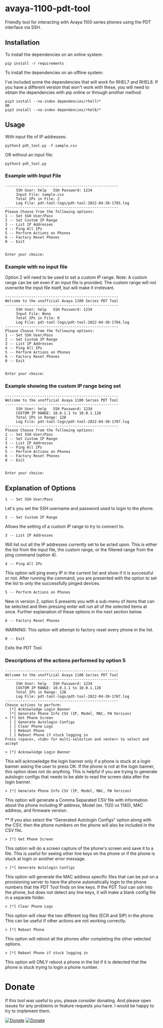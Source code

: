 # avaya-1100-pdt-tool
Friendly tool for interacting with Avaya 1100 series phones using the PDT interface via SSH.
## Installation
To install the dependencies on an online system:
```
pip install -r requirements
```
To install the dependencies on an offline system:

I've included some the dependencies that will work for RHEL7 and RHEL8. If you have a different version that won't work with these, you will need to obtain the dependencies with pip online or through another method.
```
pip3 install --no-index dependencies/rhel7/*
OR
pip3 install --no-index dependencies/rhel8/*
```
## Usage
With input file of IP addresses:
```
python3 pdt_tool.py -f sample.csv
```
OR without an input file:
```
python3 pdt_tool.py
```

### Example with Input File
```
----------------------------------------------------
     SSH User: help   SSH Password: 1234
     Input File: sample.csv
     Total IPs in File: 2
     Log File: pdt-tool-logs/pdt-tool-2022-04-30-1705.log
----------------------------------------------------
Please Choose from the following options:
1 -- Set SSH User/Pass
2 -- Set Custom IP Range
3 -- List IP Addresses
4 -- Ping All IPs
5 -- Perform Actions on Phones
6 -- Factory Reset Phones
0 -- Exit


Enter your choice: 
```
### Example with no input file
Option 2 will need to be used to set a custom IP range. Note: A custom range can be set even if an input file is provided. The custom range will not overwrite the input file itself, but will make it irrelevant.
```
----------------------------------------------------
Welcome to the unofficial Avaya 1100 Series PDT Tool
----------------------------------------------------
     SSH User: help   SSH Password: 1234
     Input File: None
     Total IPs in File: 0
     Log File: pdt-tool-logs/pdt-tool-2022-04-30-1704.log
----------------------------------------------------
Please Choose from the following options:
1 -- Set SSH User/Pass
2 -- Set Custom IP Range
3 -- List IP Addresses
4 -- Ping All IPs
5 -- Perform Actions on Phones
6 -- Factory Reset Phones
0 -- Exit


Enter your choice: 
```
### Example showing the custom IP range being set
```
----------------------------------------------------
Welcome to the unofficial Avaya 1100 Series PDT Tool
----------------------------------------------------
     SSH User: help   SSH Password: 1234
     CUSTOM IP RANGE: 10.0.1.1 to 10.0.1.128
     Total IPs in Range: 128
     Log File: pdt-tool-logs/pdt-tool-2022-04-30-1707.log
----------------------------------------------------
Please Choose from the following options:
1 -- Set SSH User/Pass
2 -- Set Custom IP Range
3 -- List IP Addresses
4 -- Ping All IPs
5 -- Perform Actions on Phones
6 -- Factory Reset Phones
0 -- Exit


Enter your choice: 
```

## Explanation of Options
```
1 -- Set SSH User/Pass
```
Let's you set the SSH username and password used to login to the phone.
```
2 -- Set Custom IP Range
```
Allows the setting of a custom IP range to try to connect to. 
```
3 -- List IP Addresses
```
Will list out all the IP addresses currently set to be acted upon. This is either the list from the input file, the custom range, or the filtered range from the ping command (option 4).
```
4 -- Ping All IPs
```
This option will ping every IP in the current list and show if it is successful or not. After running the command, you are presented with the option to set the list to only the successfully pinged devices.
```
5 -- Perform Actions on Phones
```
New in version 2, option 5 presents you with a sub-menu of items that can be selected and then pressing enter will run all of the selected items at once. Further explanation of these options in the next section below.
```
6 -- Factory Reset Phones
```
WARNING: This option will attempt to factory reset every phone in the list.
```
0 -- Exit
```
Exits the PDT Tool.

### Descriptions of the actions performed by option 5
```
----------------------------------------------------
Welcome to the unofficial Avaya 1100 Series PDT Tool
----------------------------------------------------
     SSH User: help   SSH Password: 1234
     CUSTOM IP RANGE: 10.0.1.1 to 10.0.1.128
     Total IPs in Range: 128
     Log File: pdt-tool-logs/pdt-tool-2022-04-30-1707.log
----------------------------------------------------
Choose actions to perform:
  [*] Acknowledge Login Banner                                                                                                   
  [*] Generate Phone Info CSV (IP, Model, MAC, FW Version)                                                                       
> [*] Get Phone Screen                                                                                                           
  [ ] Generate Autologin Configs                                                                                                 
  [ ] Clear Phone Logs                                                                                                           
  [ ] Reboot Phone                                                                                                               
  [ ] Reboot Phone if stuck logging in                                                                                           
Press <space>, <tab> for multi-selection and <enter> to select and accept 
```

```
> [*] Acknowledge Login Banner
```
This will acknowledge the login banner only if a phone is stuck at a login banner asking the user to press OK. If the phone is not at the login banner, this option does not do anything. This is helpful if you are trying to generate autologin configs that needs to be able to read the screen data after the login banner.
```
> [*] Generate Phone Info CSV (IP, Model, MAC, FW Version) 
```
This option will generate a Comma Separated CSV file with information about the phone including IP address, Model (ex. 1120 vs 1140), MAC address, and firmware version.

** If you also select the "Generated Autologin Configs" option along with the CSV, then the phone numbers on the phone will also be included in the CSV file.

```
> [*] Get Phone Screen
```
This option will do a screen capture of the phone's screen and save it to a file. This is useful for seeing other line keys on the phone or if the phone is stuck at login or another error message.
```
> [*] Generate Autologin Configs
```
This option will generate the MAC address specific files that can be put on a provisioning server to have the phone automatically login to the phone numbers that hte PDT Tool finds on line keys. If the PDT Tool can ssh into the phone, but does not detect any line keys, it will make a blank config file in a separate folder.
```
> [*] Clear Phone Logs
```
This option will clear the two different log files (ECR and SIP) in the phone. This can be useful if other actions are not working correctly.
```
> [*] Reboot Phone
```
This option will reboot all the phones after completing the other selected options.
```
> [*] Reboot Phone if stuck logging in
```
This option will ONLY reboot a phone in the list if it is detected that the phone is stuck trying to login a phone number.

# Donate
If this tool was useful to you, please consider donating. And please open issues for any problems or feature requests you have. I would be happy to try to implement them.

[![Donate](https://img.shields.io/badge/Donate-CashApp-green.svg)](https://cash.app/$brettrbarker) [![Donate](https://img.shields.io/badge/Donate-Venmo-blue.svg)](https://account.venmo.com/u/Brett-Barker-54)
